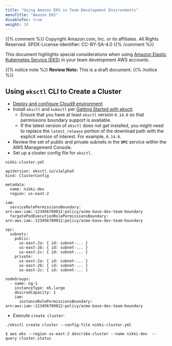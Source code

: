 ```yaml
---
title: "Using Amazon EKS in Team Development Environments"
menuTitle: "Amazon EKS"
disableToc: true
weight: 20
---
```


{{% comment %}}
Copyright Amazon.com, Inc. or its affiliates. All Rights Reserved.
SPDX-License-Identifier: CC-BY-SA-4.0
{{% /comment %}}

This document highlights special considerations when using [Amazon Elastic Kubernetes Service (EKS)](https://aws.amazon.com/eks/) in your team development AWS accounts.

{{% notice note %}}
**Review Note:** This is a draft document.
{{% /notice %}}

## Using `eksctl` CLI to Create a Cluster

* [Deploy and configure Cloud9 environment](3-2-getting-started-guide-dev-team-members.md#using-aws-cloud9-web-ide)
* Install `eksctl` and `kubectl` per [Getting Started with eksctl](https://docs.aws.amazon.com/eks/latest/userguide/getting-started-eksctl.html).
  * Ensure that you have at least `eksctl` version `0.14.0` so that permissions boundary support is available.
  * If the latest version of `eksctl` does not get installed, you might need to replace the `latest_release` portion of the download path with the explicit version of interest. For example, `0.14.0`.
* Review the set of public and private subnets in the **`VPC`** service within the AWS Management Console.
* Set up a cluster config file for `eksctl`.

`nikki-cluster.yml`

```
apiVersion: eksctl.io/v1alpha5
kind: ClusterConfig

metadata:
  name: nikki-dev
  region: us-east-2

iam:
  serviceRolePermissionsBoundary: arn:aws:iam::123456789012:policy/acme-base-dev-team-boundary
  fargatePodExecutionRolePermissionsBoundary: arn:aws:iam::123456789012:policy/acme-base-dev-team-boundary

vpc:
  subnets:
    public:
      us-east-2a: { id: subnet-... }
      us-east-2b: { id: subnet-... }
      us-east-2c: { id: subnet-... }
    private:
      us-east-2a: { id: subnet-... }
      us-east-2b: { id: subnet-... }
      us-east-2c: { id: subnet-... }

nodeGroups:
  - name: ng-1
    instanceType: m5.large
    desiredCapacity: 1
    iam:
      instanceRolePermissionsBoundary: arn:aws:iam::123456789012:policy/acme-base-dev-team-boundary
```

* Execute `create cluster`:

```
./eksctl create cluster --config-file nikki-cluster.yml
```

```
$ aws eks --region us-east-2 describe-cluster --name nikki-dev  --query cluster.status                                  
```
